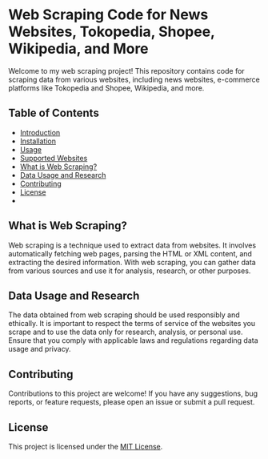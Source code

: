 # Web Scraping Code for News Websites, Tokopedia, Shopee, Wikipedia, and More

Welcome to my web scraping project! This repository contains code for scraping data from various websites, including news websites, e-commerce platforms like Tokopedia and Shopee, Wikipedia, and more.

## Table of Contents
- [Introduction](#introduction)
- [Installation](#installation)
- [Usage](#usage)
- [Supported Websites](#supported-websites)
- [What is Web Scraping?](#what-is-web-scraping)
- [Data Usage and Research](#data-usage-and-research)
- [Contributing](#contributing)
- [License](#license)
- 
## What is Web Scraping?
Web scraping is a technique used to extract data from websites. It involves automatically fetching web pages, parsing the HTML or XML content, and extracting the desired information. With web scraping, you can gather data from various sources and use it for analysis, research, or other purposes.

## Data Usage and Research
The data obtained from web scraping should be used responsibly and ethically. It is important to respect the terms of service of the websites you scrape and to use the data only for research, analysis, or personal use. Ensure that you comply with applicable laws and regulations regarding data usage and privacy.

## Contributing
Contributions to this project are welcome! If you have any suggestions, bug reports, or feature requests, please open an issue or submit a pull request.

## License
This project is licensed under the [MIT License](LICENSE).
